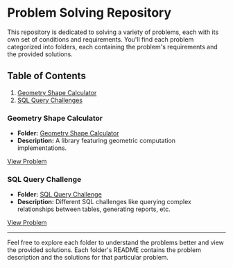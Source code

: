 # Problem Solving Repository

This repository is dedicated to solving a variety of problems, each with its own set of conditions and requirements. You'll find each problem categorized into folders, each containing the problem's requirements and the provided solutions.

## Table of Contents

1. [Geometry Shape Calculator](#geometry-shape-calculator)
2. [SQL Query Challenges](#sql-query-challenge)

### Geometry Shape Calculator

- **Folder:** [Geometry Shape Calculator](./Geometry%20Shape%20Calculator)
- **Description:** A library featuring geometric computation implementations.

[View Problem](./Geometry%20Shape%20Calculator/README.md)

### SQL Query Challenge

- **Folder:** [SQL Query Challenge](./SQL%20Query%20Challenge)
- **Description:** Different SQL challenges like querying complex relationships between tables, generating reports, etc.

[View Problem](./SQL%20Query%20Challenge/README.md)

---
Feel free to explore each folder to understand the problems better and view the provided solutions. Each folder's README contains the problem description and the solutions for that particular problem.

